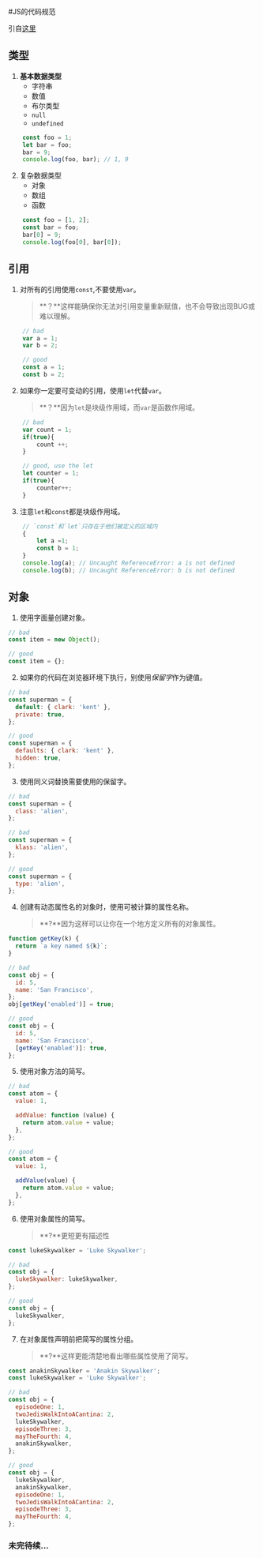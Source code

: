 #JS的代码规范

引自[这里](https://github.com/yuche/javascript)

## 类型
1. **基本数据类型**
	* 字符串
	* 数值
	* 布尔类型
	* `null`
	* `undefined`
```javascript
	const foo = 1;
	let bar = foo;
	bar = 9;
	console.log(foo, bar); // 1, 9
```

2. 复杂数据类型
	* 对象
	* 数组
	* 函数
```javascript
	const foo = [1, 2];
	const bar = foo;
	bar[0] = 9;
	console.log(foo[0], bar[0]);
```

## 引用
1. 对所有的引用使用`const`,不要使用`var`。

	> **？**这样能确保你无法对引用变量重新赋值，也不会导致出现BUG或难以理解。

```javascript
	// bad
	var a = 1;
	var b = 2;

	// good
	const a = 1;
	const b = 2;
```

2. 如果你一定要可变动的引用，使用`let`代替`var`。

	> **？**因为`let`是块级作用域，而`var`是函数作用域。

```javascript
	// bad
	var count = 1;
	if(true){
		count ++;
	}

	// good, use the let
	let counter = 1;
	if(true){
		counter++;
	}
```

3. 注意`let`和`const`都是块级作用域。

```javascript
	// `const`和`let`只存在于他们被定义的区域内
	{
		let a =1;
		const b = 1;
	}
	console.log(a); // Uncaught ReferenceError: a is not defined
	console.log(b); // Uncaught ReferenceError: b is not defined
```

## 对象
1. 使用字面量创建对象。
```javascript
// bad
const item = new Object();

// good
const item = {};
```

2. 如果你的代码在浏览器环境下执行，别使用*保留字*作为键值。
```javascript
// bad
const superman = {
  default: { clark: 'kent' },
  private: true,
};

// good
const superman = {
  defaults: { clark: 'kent' },
  hidden: true,
};
```

3. 使用同义词替换需要使用的保留字。
```javascript
// bad
const superman = {
  class: 'alien',
};

// bad
const superman = {
  klass: 'alien',
};

// good
const superman = {
  type: 'alien',
};
```

4. 创建有动态属性名的对象时，使用可被计算的属性名称。

	> **?**因为这样可以让你在一个地方定义所有的对象属性。

```javascript
function getKey(k) {
  return `a key named ${k}`;
}

// bad
const obj = {
  id: 5,
  name: 'San Francisco',
};
obj[getKey('enabled')] = true;

// good
const obj = {
  id: 5,
  name: 'San Francisco',
  [getKey('enabled')]: true,
};
```

5. 使用对象方法的简写。

```javascript
// bad
const atom = {
  value: 1,

  addValue: function (value) {
    return atom.value + value;
  },
};

// good
const atom = {
  value: 1,

  addValue(value) {
    return atom.value + value;
  },
};
```

6. 使用对象属性的简写。

	> **?**更短更有描述性

```javascript
const lukeSkywalker = 'Luke Skywalker';

// bad
const obj = {
  lukeSkywalker: lukeSkywalker,
};

// good
const obj = {
  lukeSkywalker,
};
```

7. 在对象属性声明前把简写的属性分组。

	> **?**这样更能清楚地看出哪些属性使用了简写。

```javascript
const anakinSkywalker = 'Anakin Skywalker';
const lukeSkywalker = 'Luke Skywalker';

// bad
const obj = {
  episodeOne: 1,
  twoJedisWalkIntoACantina: 2,
  lukeSkywalker,
  episodeThree: 3,
  mayTheFourth: 4,
  anakinSkywalker,
};

// good
const obj = {
  lukeSkywalker,
  anakinSkywalker,
  episodeOne: 1,
  twoJedisWalkIntoACantina: 2,
  episodeThree: 3,
  mayTheFourth: 4,
};
```


### 未完待续...

